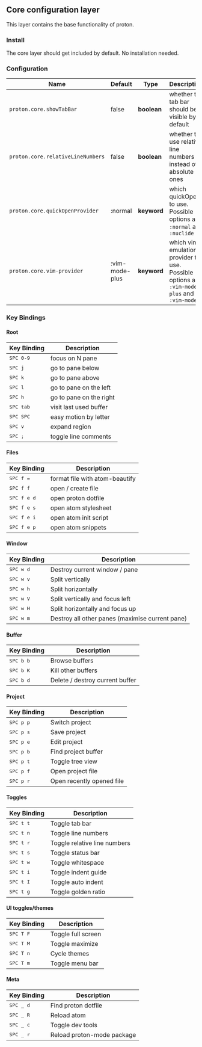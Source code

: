 ## Core configuration layer

This layer contains the base functionality of proton.

### Install

The core layer should get included by default. No installation needed.

### Configuration

| Name                              | Default        | Type        | Description                                                                                |
|-----------------------------------|----------------|-------------|--------------------------------------------------------------------------------------------|
| `proton.core.showTabBar`          | false          | __boolean__ | whether the tab bar should be visible by default                                           |
| `proton.core.relativeLineNumbers` | false          | __boolean__ | whether to use relative line numbers instead of absolute ones                              |
| `proton.core.quickOpenProvider`   | :normal        | __keyword__ | which quickOpen to use. Possible options are `:normal` and `:nuclide`                      |
| `proton.core.vim-provider`        | :vim-mode-plus | __keyword__ | which vim emulation provider to use. Possible options are `:vim-mode-plus` and `:vim-mode` |

### Key Bindings

#### Root

Key Binding        | Description
-------------------|------------------------
<kbd>SPC 0-9</kbd> | focus on N pane
<kbd>SPC j</kbd>   | go to pane below
<kbd>SPC k</kbd>   | go to pane above
<kbd>SPC l</kbd>   | go to pane on the left
<kbd>SPC h</kbd>   | go to pane on the right
<kbd>SPC tab</kbd> | visit last used buffer
<kbd>SPC SPC</kbd> | easy motion by letter
<kbd>SPC v</kbd>   | expand region
<kbd>SPC ;</kbd>   | toggle line comments


#### Files

Key Binding            | Description
-----------------------|----------------------
<kbd> SPC f = </kbd>   | format file with atom-beautify
<kbd> SPC f f </kbd>   | open / create file
<kbd> SPC f e d </kbd> | open proton dotfile
<kbd> SPC f e s </kbd> | open atom stylesheet
<kbd> SPC f e i </kbd> | open atom init script
<kbd> SPC f e p </kbd> | open atom snippets

#### Window

Key Binding          | Description
---------------------|--------------------------------
<kbd> SPC w d </kbd> | Destroy current window / pane
<kbd> SPC w v </kbd> | Split vertically
<kbd> SPC w h </kbd> | Split horizontally
<kbd> SPC w V </kbd> | Split vertically and focus left
<kbd> SPC w H </kbd> | Split horizontally and focus up
<kbd> SPC w m </kbd> | Destroy all other panes (maximise current pane)

#### Buffer

Key Binding          | Description
---------------------|--------------------------------
<kbd> SPC b b </kbd> | Browse buffers
<kbd> SPC b K </kbd> | Kill other buffers
<kbd> SPC b d </kbd> | Delete / destroy current buffer

#### Project

Key Binding          | Description
---------------------|--------------------------
<kbd> SPC p p </kbd> | Switch project
<kbd> SPC p s </kbd> | Save project
<kbd> SPC p e </kbd> | Edit project
<kbd> SPC p b </kbd> | Find project buffer
<kbd> SPC p t </kbd> | Toggle tree view
<kbd> SPC p f </kbd> | Open project file
<kbd> SPC p r </kbd> | Open recently opened file

#### Toggles

Key Binding          | Description
---------------------|-----------------------------
<kbd> SPC t t </kbd> | Toggle tab bar
<kbd> SPC t n </kbd> | Toggle line numbers
<kbd> SPC t r </kbd> | Toggle relative line numbers
<kbd> SPC t s </kbd> | Toggle status bar
<kbd> SPC t w </kbd> | Toggle whitespace
<kbd> SPC t i </kbd> | Toggle indent guide
<kbd> SPC t I </kbd> | Toggle auto indent
<kbd> SPC t g </kbd> | Toggle golden ratio



#### UI toggles/themes

Key Binding          | Description
---------------------|-----------------------------
<kbd> SPC T F </kbd> | Toggle full screen
<kbd> SPC T M </kbd> | Toggle maximize
<kbd> SPC T n </kbd> | Cycle themes
<kbd> SPC T m </kbd> | Toggle menu bar

#### Meta

Key Binding          | Description
---------------------|--------------------
<kbd> SPC _ d </kbd> | Find proton dotfile
<kbd> SPC _ R </kbd> | Reload atom
<kbd> SPC _ c </kbd> | Toggle dev tools
<kbd> SPC _ r </kbd> | Reload proton-mode package
